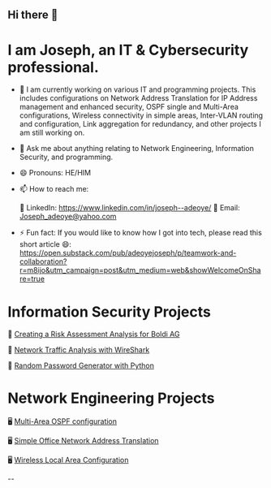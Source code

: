 ## Hi there 👋

# I am Joseph, an IT & Cybersecurity professional.

- 🔭 I am currently working on various IT and programming projects. This includes configurations on Network Address Translation for IP Address management and enhanced security, OSPF single and Multi-Area configurations, Wireless connectivity in simple areas, Inter-VLAN routing and configuration, Link aggregation for redundancy, and other projects I am still working on.

- 💬 Ask me about anything relating to Network Engineering, Information Security, and programming.

- 😄 Pronouns: HE/HIM
  
- 📫 How to reach me:

  
  💼 LinkedIn: https://www.linkedin.com/in/joseph--adeoye/
  📧 Email: Joseph_adeoye@yahoo.com

- ⚡ Fun fact: If you would like to know how I got into tech, please read this short article 😄: https://open.substack.com/pub/adeoyejoseph/p/teamwork-and-collaboration?r=m8ijo&utm_campaign=post&utm_medium=web&showWelcomeOnShare=true

# Information Security Projects
🔐  [Creating a Risk Assessment Analysis for Boldi AG](https://github.com/JosephAdeoye/risk-assessment-analysis)

🔐 [Network Traffic Analysis with WireShark](https://github.com/JosephAdeoye/packet-analysis)

🔐 [Random Password Generator with Python](https://github.com/JosephAdeoye/password-generator)

# Network Engineering Projects 
🖥 [Multi-Area OSPF configuration](https://github.com/JosephAdeoye/Multi-area-OSPF)

🖥 [Simple Office Network Address Translation](https://github.com/JosephAdeoye/Dual-Office-NetworkAddressTranslation)

🖥 [Wireless Local Area Configuration](https://github.com/JosephAdeoye/wlan-tunnel-forwarding)




 -- 


<!--

Here are some ideas to get you started:


- 🌱 I’m currently learning ...
- 👯 I’m looking to collaborate on ...
- 🤔 I’m looking for help with ...




-->
